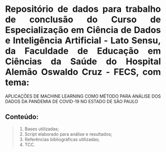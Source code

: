<div style="text-align: justify;">
    
# Repositório de dados para trabalho de conclusão do Curso de Especialização em Ciência de Dados e Inteligência Artificial - Lato Sensu, da Faculdade de Educação em Ciências da Saúde do Hospital Alemão Oswaldo Cruz - FECS, com tema: 
APLICAÇÕES DE MACHINE LEARNING COMO MÉTODO PARA ANÁLISE DOS DADOS DA PANDEMIA DE COVID-19 NO ESTADO DE SÃO PAULO
## Conteúdo:
>1.	Bases utilizadas;
>2.	Script elaborado para análise e resultados;
>   3.	Referências bibliográficas utilizadas;
>   4.	TCC.
